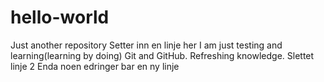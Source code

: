 # hello-world
Just another repository
Setter inn en linje her
I am just testing and learning(learning by doing) Git and GitHub.
Refreshing knowledge. 
Slettet linje 2
Enda noen edringer
bar en ny linje
